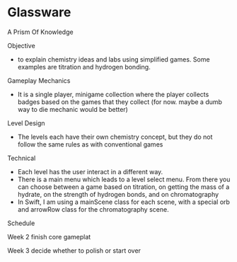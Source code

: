 # Glassware
A Prism Of Knowledge

Objective
* to explain chemistry ideas and labs using simplified games. Some examples are titration and hydrogen bonding.

Gameplay Mechanics
* It is a single player, minigame collection where the player collects badges based on the games that they collect (for now. maybe a dumb way to die mechanic would be better)

Level Design
* The levels each have their own chemistry concept, but they do not follow the same rules as with conventional games

Technical
* Each level has the user interact in a different way.
* There is a main menu which leads to a level select menu. From there you can choose between a game based on titration, on getting the mass of a hydrate, on the strength of hydrogen bonds, and on chromatography
* In Swift, I am using a mainScene class for each scene, with a special orb and arrowRow class for the chromatography scene.

Schedule

Week 2
finish core gameplat

Week 3
decide whether to polish or start over


